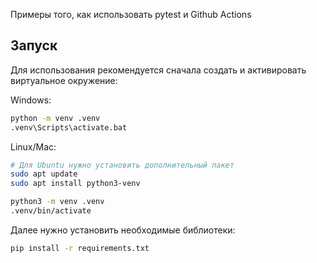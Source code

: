 Примеры того, как использовать pytest и Github Actions

## Запуск

Для использования рекомендуется сначала создать и активировать виртуальное окружение:

Windows:
```bash
python -m venv .venv
.venv\Scripts\activate.bat
```

Linux/Mac:
```bash
# Для Ubuntu нужно установить дополнительный пакет
sudo apt update
sudo apt install python3-venv

python3 -m venv .venv
.venv/bin/activate
```

Далее нужно установить необходимые библиотеки:
```bash
pip install -r requirements.txt
```
